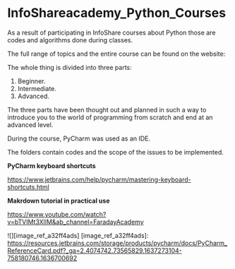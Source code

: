 # InfoShareacademy_Python_Courses

As a result of participating in InfoShare courses about Python those are codes and algorithms done during classes.

The full range of topics and the entire course can be found on the website:

The whole thing is divided into three parts:

  1. Beginner.
  2. Intermediate.
  3. Advanced.

The three parts have been thought out and planned in such a way to introduce you to the world of programming from scratch and end at an advanced level.

During the course, PyCharm was used as an IDE.

The folders contain codes and the scope of the issues to be implemented.

**PyCharm keyboard shortcuts**

https://www.jetbrains.com/help/pycharm/mastering-keyboard-shortcuts.html


**Makrdown tutorial in practical use**

https://www.youtube.com/watch?v=bTVIMt3XllM&ab_channel=FaradayAcademy


![][image_ref_a32ff4ads]
[image_ref_a32ff4ads]: https://resources.jetbrains.com/storage/products/pycharm/docs/PyCharm_ReferenceCard.pdf?_ga=2.4074742.73565829.1637273104-758180746.1636700692
